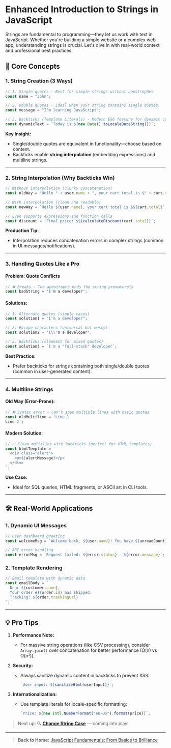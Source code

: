 # Enhanced Introduction to Strings in JavaScript

Strings are fundamental to programming—they let us work with text in JavaScript. Whether you're building a simple website or a complex web app, understanding strings is crucial. Let's dive in with real-world context and professional best practices.

## 🧠 Core Concepts

### 1. String Creation (3 Ways)

```javascript
// 1. Single quotes - Best for simple strings without apostrophes
const name = "John";

// 2. Double quotes - Ideal when your string contains single quotes
const message = "I'm learning JavaScript";

// 3. Backticks (Template Literals) - Modern ES6 feature for dynamic content
const dynamicText = `Today is ${new Date().toLocaleDateString()}`;
```

**Key Insight:**

- Single/double quotes are equivalent in functionality—choose based on content.
- Backticks enable **string interpolation** (embedding expressions) and multiline strings.

---

### 2. String Interpolation (Why Backticks Win)

```javascript
// Without interpolation (clunky concatenation)
const oldWay = "Hello " + user.name + ", your cart total is $" + cart.total;

// With interpolation (clean and readable)
const newWay = `Hello ${user.name}, your cart total is $${cart.total}`;

// Even supports expressions and function calls
const discount = `Final price: $${calculateDiscount(cart.total)}`;
```

**Production Tip:**

- Interpolation reduces concatenation errors in complex strings (common in UI messages/notifications).

---

### 3. Handling Quotes Like a Pro

#### Problem: Quote Conflicts

```javascript
// ❌ Breaks - The apostrophe ends the string prematurely
const badString = 'I'm a developer';
```

#### Solutions:

```javascript
// 1. Alternate quotes (simple cases)
const solution1 = "I'm a developer";

// 2. Escape characters (universal but messy)
const solution2 = 'I\\'m a developer';

// 3. Backticks (cleanest for mixed quotes)
const solution3 = `I'm a "full-stack" developer`;
```

**Best Practice:**

- Prefer backticks for strings containing both single/double quotes (common in user-generated content).

---

### 4. Multiline Strings

#### Old Way (Error-Prone):

```javascript
// ❌ Syntax error - Can't span multiple lines with basic quotes
const oldMultiline = 'Line 1
Line 2';
```

#### Modern Solution:

```javascript
// ✅ Clean multiline with backticks (perfect for HTML templates)
const htmlTemplate = `  
  <div class="alert">  
    <p>${alertMessage}</p>  
  </div>  
`;
```

**Use Case:**

- Ideal for SQL queries, HTML fragments, or ASCII art in CLI tools.

---

## 🛠️ Real-World Applications

### 1. Dynamic UI Messages

```javascript
// User dashboard greeting
const welcomeMsg = `Welcome back, ${user.name}! You have ${unreadCount} new notifications.`;

// API error handling
const errorMsg = `Request failed: ${error.status} - ${error.message}`;
```

### 2. Template Rendering

```javascript
// Email template with dynamic data
const emailBody = `  
  Dear ${customer.name},  
  Your order #${order.id} has shipped.  
  Tracking: ${order.trackingUrl}  
`;
```

---

## 💡 Pro Tips

1. **Performance Note:**

   - For massive string operations (like CSV processing), consider `Array.join()` over concatenation for better performance (O(n) vs O(n²)).

2. **Security:**

   - Always sanitize dynamic content in backticks to prevent XSS:
     ```javascript
     `User input: ${sanitizeHtml(userInput)}`;
     ```

3. **Internationalization:**
   - Use template literals for locale-specific formatting:
     ```javascript
     `Price: ${new Intl.NumberFormat("en-US").format(price)}`;
     ```

> Next up: 🔍 [**Change String Case**](./02-change-string-case.md) — coming into play!

---

> **Back to Home:** [JavaScript Fundamentals: From Basics to Brilliance](../index.md)

